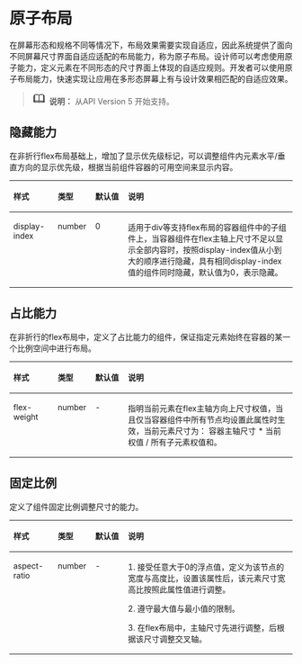 # 原子布局<a name="ZH-CN_TOPIC_0000001209252159"></a>

在屏幕形态和规格不同等情况下，布局效果需要实现自适应，因此系统提供了面向不同屏幕尺寸界面自适应适配的布局能力，称为原子布局。设计师可以考虑使用原子能力，定义元素在不同形态的尺寸界面上体现的自适应规则。开发者可以使用原子布局能力，快速实现让应用在多形态屏幕上有与设计效果相匹配的自适应效果。

>![](../../public_sys-resources/icon-note.gif) **说明：** 
>从API Version 5 开始支持。

## 隐藏能力<a name="zh-cn_topic_0000001127125020_section0441154013284"></a>

在非折行flex布局基础上，增加了显示优先级标记，可以调整组件内元素水平/垂直方向的显示优先级，根据当前组件容器的可用空间来显示内容。

<a name="zh-cn_topic_0000001127125020_table14323142291413"></a>
<table><thead align="left"><tr id="zh-cn_topic_0000001127125020_row232317223144"><th class="cellrowborder" valign="top" width="15.65%" id="mcps1.1.5.1.1"><p id="zh-cn_topic_0000001127125020_p85051811127"><a name="zh-cn_topic_0000001127125020_p85051811127"></a><a name="zh-cn_topic_0000001127125020_p85051811127"></a>样式</p>
</th>
<th class="cellrowborder" valign="top" width="13.270000000000001%" id="mcps1.1.5.1.2"><p id="zh-cn_topic_0000001127125020_p2505915217"><a name="zh-cn_topic_0000001127125020_p2505915217"></a><a name="zh-cn_topic_0000001127125020_p2505915217"></a>类型</p>
</th>
<th class="cellrowborder" valign="top" width="11.58%" id="mcps1.1.5.1.3"><p id="zh-cn_topic_0000001127125020_p8654516123719"><a name="zh-cn_topic_0000001127125020_p8654516123719"></a><a name="zh-cn_topic_0000001127125020_p8654516123719"></a>默认值</p>
</th>
<th class="cellrowborder" valign="top" width="59.5%" id="mcps1.1.5.1.4"><p id="zh-cn_topic_0000001127125020_p75054112213"><a name="zh-cn_topic_0000001127125020_p75054112213"></a><a name="zh-cn_topic_0000001127125020_p75054112213"></a>说明</p>
</th>
</tr>
</thead>
<tbody><tr id="zh-cn_topic_0000001127125020_row23236222143"><td class="cellrowborder" valign="top" width="15.65%" headers="mcps1.1.5.1.1 "><p id="zh-cn_topic_0000001127125020_p1950519112213"><a name="zh-cn_topic_0000001127125020_p1950519112213"></a><a name="zh-cn_topic_0000001127125020_p1950519112213"></a>display-index</p>
</td>
<td class="cellrowborder" valign="top" width="13.270000000000001%" headers="mcps1.1.5.1.2 "><p id="zh-cn_topic_0000001127125020_p65059111213"><a name="zh-cn_topic_0000001127125020_p65059111213"></a><a name="zh-cn_topic_0000001127125020_p65059111213"></a>number</p>
</td>
<td class="cellrowborder" valign="top" width="11.58%" headers="mcps1.1.5.1.3 "><p id="zh-cn_topic_0000001127125020_p166547162374"><a name="zh-cn_topic_0000001127125020_p166547162374"></a><a name="zh-cn_topic_0000001127125020_p166547162374"></a>0</p>
</td>
<td class="cellrowborder" valign="top" width="59.5%" headers="mcps1.1.5.1.4 "><p id="zh-cn_topic_0000001127125020_p3505181129"><a name="zh-cn_topic_0000001127125020_p3505181129"></a><a name="zh-cn_topic_0000001127125020_p3505181129"></a>适用于div等支持flex布局的容器组件中的子组件上，当容器组件在flex主轴上尺寸不足以显示全部内容时，按照display-index值从小到大的顺序进行隐藏，具有相同display-index值的组件同时隐藏，默认值为0，表示隐藏。</p>
</td>
</tr>
</tbody>
</table>

## 占比能力<a name="zh-cn_topic_0000001127125020_section13725752194418"></a>

在非折行的flex布局中，定义了占比能力的组件，保证指定元素始终在容器的某一个比例空间中进行布局。

<a name="zh-cn_topic_0000001127125020_table337121117522"></a>
<table><thead align="left"><tr id="zh-cn_topic_0000001127125020_row9371811155218"><th class="cellrowborder" valign="top" width="15.65%" id="mcps1.1.5.1.1"><p id="zh-cn_topic_0000001127125020_p173711311175216"><a name="zh-cn_topic_0000001127125020_p173711311175216"></a><a name="zh-cn_topic_0000001127125020_p173711311175216"></a>样式</p>
</th>
<th class="cellrowborder" valign="top" width="13.270000000000001%" id="mcps1.1.5.1.2"><p id="zh-cn_topic_0000001127125020_p6371111119529"><a name="zh-cn_topic_0000001127125020_p6371111119529"></a><a name="zh-cn_topic_0000001127125020_p6371111119529"></a>类型</p>
</th>
<th class="cellrowborder" valign="top" width="11.58%" id="mcps1.1.5.1.3"><p id="zh-cn_topic_0000001127125020_p337181145211"><a name="zh-cn_topic_0000001127125020_p337181145211"></a><a name="zh-cn_topic_0000001127125020_p337181145211"></a>默认值</p>
</th>
<th class="cellrowborder" valign="top" width="59.5%" id="mcps1.1.5.1.4"><p id="zh-cn_topic_0000001127125020_p33711211145213"><a name="zh-cn_topic_0000001127125020_p33711211145213"></a><a name="zh-cn_topic_0000001127125020_p33711211145213"></a>说明</p>
</th>
</tr>
</thead>
<tbody><tr id="zh-cn_topic_0000001127125020_row1237118111527"><td class="cellrowborder" valign="top" width="15.65%" headers="mcps1.1.5.1.1 "><p id="zh-cn_topic_0000001127125020_p17371711195218"><a name="zh-cn_topic_0000001127125020_p17371711195218"></a><a name="zh-cn_topic_0000001127125020_p17371711195218"></a>flex-weight</p>
</td>
<td class="cellrowborder" valign="top" width="13.270000000000001%" headers="mcps1.1.5.1.2 "><p id="zh-cn_topic_0000001127125020_p737191112523"><a name="zh-cn_topic_0000001127125020_p737191112523"></a><a name="zh-cn_topic_0000001127125020_p737191112523"></a>number</p>
</td>
<td class="cellrowborder" valign="top" width="11.58%" headers="mcps1.1.5.1.3 "><p id="zh-cn_topic_0000001127125020_p83711511205218"><a name="zh-cn_topic_0000001127125020_p83711511205218"></a><a name="zh-cn_topic_0000001127125020_p83711511205218"></a>-</p>
</td>
<td class="cellrowborder" valign="top" width="59.5%" headers="mcps1.1.5.1.4 "><p id="zh-cn_topic_0000001127125020_p337111112521"><a name="zh-cn_topic_0000001127125020_p337111112521"></a><a name="zh-cn_topic_0000001127125020_p337111112521"></a>指明当前元素在flex主轴方向上尺寸权值，当且仅当容器组件中所有节点均设置此属性时生效，当前元素尺寸为： 容器主轴尺寸 * 当前权值 / 所有子元素权值和。</p>
</td>
</tr>
</tbody>
</table>

## 固定比例<a name="zh-cn_topic_0000001127125020_section922215811557"></a>

定义了组件固定比例调整尺寸的能力。

<a name="zh-cn_topic_0000001127125020_table1077611191734"></a>
<table><thead align="left"><tr id="zh-cn_topic_0000001127125020_row377618191536"><th class="cellrowborder" valign="top" width="15.65%" id="mcps1.1.5.1.1"><p id="zh-cn_topic_0000001127125020_p1776101916316"><a name="zh-cn_topic_0000001127125020_p1776101916316"></a><a name="zh-cn_topic_0000001127125020_p1776101916316"></a>样式</p>
</th>
<th class="cellrowborder" valign="top" width="13.270000000000001%" id="mcps1.1.5.1.2"><p id="zh-cn_topic_0000001127125020_p277618191233"><a name="zh-cn_topic_0000001127125020_p277618191233"></a><a name="zh-cn_topic_0000001127125020_p277618191233"></a>类型</p>
</th>
<th class="cellrowborder" valign="top" width="11.58%" id="mcps1.1.5.1.3"><p id="zh-cn_topic_0000001127125020_p57762194318"><a name="zh-cn_topic_0000001127125020_p57762194318"></a><a name="zh-cn_topic_0000001127125020_p57762194318"></a>默认值</p>
</th>
<th class="cellrowborder" valign="top" width="59.5%" id="mcps1.1.5.1.4"><p id="zh-cn_topic_0000001127125020_p2776151915313"><a name="zh-cn_topic_0000001127125020_p2776151915313"></a><a name="zh-cn_topic_0000001127125020_p2776151915313"></a>说明</p>
</th>
</tr>
</thead>
<tbody><tr id="zh-cn_topic_0000001127125020_row67761119233"><td class="cellrowborder" valign="top" width="15.65%" headers="mcps1.1.5.1.1 "><p id="zh-cn_topic_0000001127125020_p10776181914317"><a name="zh-cn_topic_0000001127125020_p10776181914317"></a><a name="zh-cn_topic_0000001127125020_p10776181914317"></a>aspect-ratio</p>
</td>
<td class="cellrowborder" valign="top" width="13.270000000000001%" headers="mcps1.1.5.1.2 "><p id="zh-cn_topic_0000001127125020_p57762019636"><a name="zh-cn_topic_0000001127125020_p57762019636"></a><a name="zh-cn_topic_0000001127125020_p57762019636"></a>number</p>
</td>
<td class="cellrowborder" valign="top" width="11.58%" headers="mcps1.1.5.1.3 "><p id="zh-cn_topic_0000001127125020_p1777613191935"><a name="zh-cn_topic_0000001127125020_p1777613191935"></a><a name="zh-cn_topic_0000001127125020_p1777613191935"></a>-</p>
</td>
<td class="cellrowborder" valign="top" width="59.5%" headers="mcps1.1.5.1.4 "><p id="zh-cn_topic_0000001127125020_p12776121918313"><a name="zh-cn_topic_0000001127125020_p12776121918313"></a><a name="zh-cn_topic_0000001127125020_p12776121918313"></a>1. 接受任意大于0的浮点值，定义为该节点的宽度与高度比，设置该属性后，该元素尺寸宽高比按照此属性值进行调整。</p>
<p id="zh-cn_topic_0000001127125020_p3793145491117"><a name="zh-cn_topic_0000001127125020_p3793145491117"></a><a name="zh-cn_topic_0000001127125020_p3793145491117"></a>2. 遵守最大值与最小值的限制。</p>
<p id="zh-cn_topic_0000001127125020_p15216164731415"><a name="zh-cn_topic_0000001127125020_p15216164731415"></a><a name="zh-cn_topic_0000001127125020_p15216164731415"></a>3. 在flex布局中，主轴尺寸先进行调整，后根据该尺寸调整交叉轴。</p>
</td>
</tr>
</tbody>
</table>

